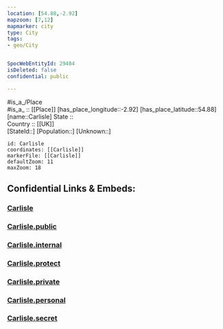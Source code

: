 ```yaml
---
location: [54.88,-2.92] 
mapzoom: [7,12] 
mapmarker: city 
type: City
tags:
- geo/City


SpocWebEntityId: 29484
isDeleted: false
confidential: public

---
```

#is_a_/Place  
#is_a_ :: [[Place]] 
[has_place_longitude::-2.92] 
[has_place_latitude::54.88] 
[name::Carlisle] 
State ::  
Country :: [[UK]]  
[StateId::] 
[Population::] 
[Unknown::] 


```leaflet
id: Carlisle
coordinates: [[Carlisle]] 
markerFile: [[Carlisle]] 
defaultZoom: 11 
maxZoom: 18
```


## Confidential Links & Embeds: 

### [Carlisle](/_Standards/Earth/Continent/Europe/Europe~North/UK/England/Regions~England/North_West_England/Cumbria/cities~Cumbria/Carlisle.md) 

### [Carlisle.public](/_public/Earth/Continent/Europe/Europe~North/UK/England/Regions~England/North_West_England/Cumbria/cities~Cumbria/Carlisle.public.md) 

### [Carlisle.internal](/_internal/Earth/Continent/Europe/Europe~North/UK/England/Regions~England/North_West_England/Cumbria/cities~Cumbria/Carlisle.internal.md) 

### [Carlisle.protect](/_protect/Earth/Continent/Europe/Europe~North/UK/England/Regions~England/North_West_England/Cumbria/cities~Cumbria/Carlisle.protect.md) 

### [Carlisle.private](/_private/Earth/Continent/Europe/Europe~North/UK/England/Regions~England/North_West_England/Cumbria/cities~Cumbria/Carlisle.private.md) 

### [Carlisle.personal](/_personal/Earth/Continent/Europe/Europe~North/UK/England/Regions~England/North_West_England/Cumbria/cities~Cumbria/Carlisle.personal.md) 

### [Carlisle.secret](/_secret/Earth/Continent/Europe/Europe~North/UK/England/Regions~England/North_West_England/Cumbria/cities~Cumbria/Carlisle.secret.md)

